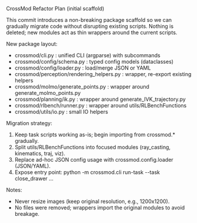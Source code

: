 CrossMod Refactor Plan (initial scaffold)

This commit introduces a non-breaking package scaffold so we can gradually migrate code without disrupting existing scripts. Nothing is deleted; new modules act as thin wrappers around the current scripts.

New package layout:
- crossmod/cli.py  : unified CLI (argparse) with subcommands
- crossmod/config/schema.py  : typed config models (dataclasses)
- crossmod/config/loader.py  : load/merge JSON or YAML
- crossmod/perception/rendering_helpers.py : wrapper, re-export existing helpers
- crossmod/molmo/generate_points.py : wrapper around generate_molmo_points.py
- crossmod/planning/ik.py : wrapper around generate_IVK_trajectory.py
- crossmod/rlbench/runner.py : wrapper around utils/RLBenchFunctions
- crossmod/utils/io.py : small IO helpers

Migration strategy:
1) Keep task scripts working as-is; begin importing from crossmod.* gradually.
2) Split utils/RLBenchFunctions into focused modules (ray_casting, kinematics, traj, viz).
3) Replace ad-hoc JSON config usage with crossmod.config.loader (JSON/YAML).
4) Expose entry point: python -m crossmod.cli run-task --task close_drawer ...

Notes:
- Never resize images (keep original resolution, e.g., 1200x1200).
- No files were removed; wrappers import the original modules to avoid breakage.
